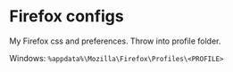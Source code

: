 # Firefox configs

My Firefox css and preferences. Throw into profile folder.

Windows: `%appdata%\Mozilla\Firefox\Profiles\<PROFILE>`
